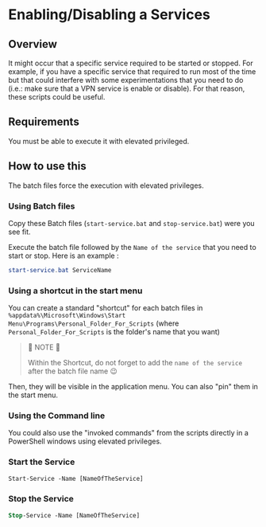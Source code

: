 # Enabling/Disabling a Services

## Overview

It might occur that a specific service required to be started or stopped. For example, if you have a specific service that required to run most of the time but that could interfere with some experimentations that you need to do (i.e.: make sure that a VPN service is enable or disable). For that reason, these scripts could be useful.

## Requirements

You must be able to execute it with elevated privileged.

## How to use this

The batch files force the execution with elevated privileges.

### Using Batch files

Copy these Batch files (`start-service.bat` and `stop-service.bat`) were you see fit.

Execute the batch file followed by the `Name of the service` that you need to start or stop. Here is an example :

```powershell
start-service.bat ServiceName
```

### Using a shortcut in the start menu

You can create a standard "shortcut" for each batch files in `%appdata%\Microsoft\Windows\Start Menu\Programs\Personal_Folder_For_Scripts` (where `Personal_Folder_For_Scripts` is the folder's name that you want)

> :memo: NOTE :memo:
>
> Within the Shortcut, do not forget to add the `name of the service` after the batch file name :wink:

Then, they will be visible in the application menu. You can also "pin" them in the start menu.

### Using the Command line

You could also use the "invoked commands" from the scripts directly in a PowerShell windows using elevated privileges.

### Start the Service

```ps
Start-Service -Name [NameOfTheService]
```

### Stop the Service

```ps
Stop-Service -Name [NameOfTheService]
```
